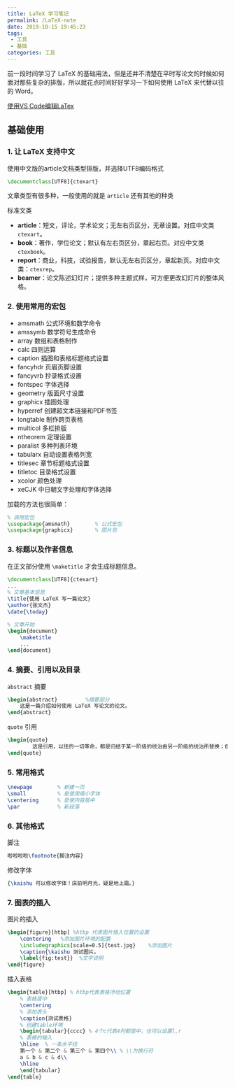 ```yaml
---
title: LaTeX 学习笔记
permalink: /LaTeX-note
date: 2019-10-15 19:45:23
tags: 
 - 工具
 - 基础
categories: 工具
---
```


 前一段时间学习了 LaTeX 的基础用法，但是还并不清楚在平时写论文的时候如何面对那些复杂的排版，所以就花点时间好好学习一下如何使用 LaTeX 来代替以往的 Word。

<!-- more -->

[使用VS Code编辑LaTex](https://zhuanlan.zhihu.com/p/38178015)

## 基础使用

### 1. 让 LaTeX 支持中文

使用中文版的article文档类型排版，并选择UTF8编码格式

```latex
\documentclass[UTF8]{ctexart}
```

文章类型有很多种，一般使用的就是 `article` 还有其他的种类

标准文类

- **article**：短文，评论，学术论文；无左右页区分，无章设置。对应中文类 `ctexart`。
- **book**：著作，学位论文；默认有左右页区分，章起右页。对应中文类 `ctexbook`。
- **report**：商业，科技，试验报告，默认无左右页区分，章起新页。对应中文类：`ctexrep`。
- **beamer**：论文陈述幻灯片；提供多种主题式样，可方便更改幻灯片的整体风格。

### 2. 使用常用的宏包

- amsmath 公式环境和数学命令
- amssymb 数学符号生成命令
- array 数组和表格制作
- calc 四则运算
- caption 插图和表格标题格式设置
- fancyhdr 页眉页脚设置
- fancyvrb 抄录格式设置
- fontspec 字体选择
- geometry 版面尺寸设置
- graphicx 插图处理
- hyperref 创建超文本链接和PDF书签
- longtable 制作跨页表格
- multicol 多栏排版
- ntheorem 定理设置
- paralist 多种列表环境
- tabularx 自动设置表格列宽
- titlesec 章节标题格式设置
- titletoc 目录格式设置
- xcolor 颜色处理
- xeCJK 中日朝文字处理和字体选择

加载的方法也很简单：

```latex
% 调用宏包
\usepackage{amsmath}        % 公式宏包
\usepackage{graphicx}       % 图片包
```

### 3. 标题以及作者信息

在正文部分使用 `\maketitle` 才会生成标题信息。

```latex
\documentclass[UTF8]{ctexart}
...
% 文章基本信息
\title{使用 LaTeX 写一篇论文}
\author{张文杰}
\date{\today}

% 文章开始
\begin{document}
    \maketitle
    ...
\end{document}
```

### 4. 摘要、引用以及目录

`abstract` 摘要

```latex
\begin{abstract}         %摘要部分
	这是一篇介绍如何使用 LaTeX 写论文的论文。
\end{abstract}
```

`quote` 引用

```latex
\begin{quote}
        这是引用，以往的一切革命，都是归结于某一阶级的统治由另一阶级的统治所替换；但是，以往的一切统治阶级，对被统治的人民群众而言，都只是区区少数。
\end{quote}
```



### 5. 常用格式

```latex
\newpage		% 新建一页
\small 			% 是使用缩小字体
\centering		% 是使内容居中
\par			% 新段落
```

### 6. 其他格式

脚注

```latex
啦啦啦啦\footnote{脚注内容}
```

修改字体

```latex
{\kaishu 可以修改字体！床前明月光，疑是地上霜。}
```

### 7. 图表的插入

图片的插入

```latex
\begin{figure}[htbp] %htbp 代表图片插入位置的设置
    \centering   %添加图片环境的配置
    \includegraphics[scale=0.5]{test.jpg}    %添加图片
    \caption{\kaishu 测试图片。
    \label{fig:test}}  %文字说明
\end{figure}
```

插入表格

```latex
\begin{table}[htbp] % htbp代表表格浮动位置
    % 表格居中
    \centering
    % 添加表头
    \caption{测试表格}
    % 创建table环境
    \begin{tabular}{cccc} % 4个c代表4列都居中，也可以设置l,r
    % 表格的输入
    \hline  % 一条水平线
    第一个 & 第二个 & 第三个 & 第四个\\ % \\为换行符
    a & b & c & d\\
    \hline
    \end{tabular}
\end{table}
```